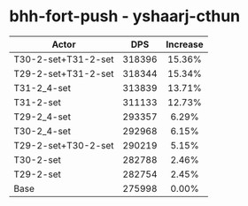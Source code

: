 # bhh-fort-push - yshaarj-cthun
| Actor | DPS | Increase |
|---|:---:|:---:|
|T30-2-set+T31-2-set|318396|15.36%|
|T29-2-set+T31-2-set|318344|15.34%|
|T31-2_4-set|313839|13.71%|
|T31-2-set|311133|12.73%|
|T29-2_4-set|293357|6.29%|
|T30-2_4-set|292968|6.15%|
|T29-2-set+T30-2-set|290219|5.15%|
|T30-2-set|282788|2.46%|
|T29-2-set|282754|2.45%|
|Base|275998|0.00%|
